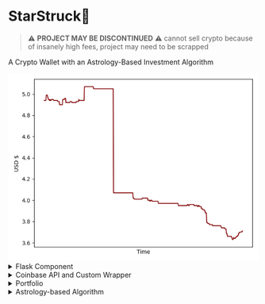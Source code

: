 # StarStruck🚀
> :warning: **PROJECT MAY BE DISCONTINUED** :warning: 
cannot sell crypto because of insanely high fees, project may need to be scrapped


A Crypto Wallet with an Astrology-Based Investment Algorithm 

<div align="center">
<img src='https://github.com/daminals/StarStruck/blob/master/static/graph/Portfolio.png'>
</div>

<details>
<summary>Flask Component</summary>

 **Layout of the Application**

<img src="#" /> <br/>
boring explanation boring explanation boring explanation

<br> **JQuery Integration**
boring explanation boring explanation boring explanation

<br> **Easily Expandable Routes** 
boring explanation boring explanation boring explanation
<br/>
<br/>
</details>

<details>
<summary>Coinbase API and Custom Wrapper</summary>

**Buying and Selling**
boring explanation boring explanation boring explanation

<br>  **Custom Wrapper**
boring explanation boring explanation boring explanation
<br/>
<br/>
</details>

<details>
<summary> Portfolio </summary>

**Graphing from Firebase**
Reading and setting data to and from Firebase Real Time Database and using said data in conjunction with Matplotlib to show current graphs of the Portfolio value over time and the individuals coin values over time
<br/>
<br/>

</details>

<details>
<summary> Astrology-based Algorithm </summary>

**Work in Progress**

<br/></details>
